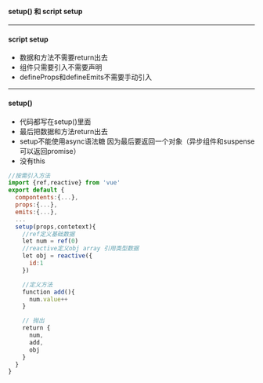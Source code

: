 #### setup() 和 script setup

---

#### script setup

* 数据和方法不需要return出去
* 组件只需要引入不需要声明
* defineProps和defineEmits不需要手动引入

---

#### setup()

* 代码都写在setup()里面
* 最后把数据和方法return出去
* setup不能使用async语法糖 因为最后要返回一个对象（异步组件和suspense可以返回promise）
* 没有this

```js
//按需引入方法
import {ref,reactive} from 'vue'
export default {
  compontents:{...},
  props:{...},
  emits:{...},
  ...
  setup(props,contetext){
    //ref定义基础数据
    let num = ref(0)
    //reactive定义obj array 引用类型数据
    let obj = reactive({
      id:1
    })

    //定义方法
    function add(){
      num.value++
    }

    // 抛出
    return {
      num,
      add,
      obj
    }
  }
}
```
